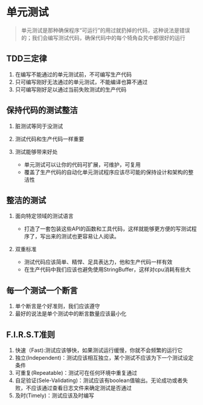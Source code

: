 # 单元测试

>	单元测试是那种确保程序“可运行”的用过就扔掉的代码，这种说法是错误的；我们会编写测试代码，确保代码中的每个犄角旮旯中都很好的运行

## TDD三定律

1. 在编写不能通过的单元测试前，不可编写生产代码
2. 只可编写刚好无法通过的单元测试，不能编译也算不通过
3. 只可编写刚好足以通过当前失败测试的生产代码

## 保持代码的测试整洁

1. 脏测试等同于没测试
2. 测试代码和生产代码一样重要
3. 测试能够带来好处
	
	* 单元测试可以让你的代码可扩展，可维护，可复用
	* 覆盖了生产代码的自动化单元测试程序应该尽可能的保持设计和架构的整洁性

## 整洁的测试

1. 面向特定领域的测试语言

	* 打造了一套包装这些API的函数和工具代码，这样就能够更方便的写测试程序了，写出来的测试也更容易让人阅读。

2. 双重标准

	* 测试代码应该简单、精悍、足具表达力，他和生产代码一样有效
	* 在生产代码中我们应该也避免使用StringBuffer，这样对cpu消耗有些大

## 每一个测试一个断言

1. 单个断言是个好准则，我们应该遵守
2. 最好的说法是单个测试中的断言数量应该最小化

## F.I.R.S.T准则

1. 快速（Fast):测试应该够快，如果测试运行缓慢，你就不会频繁的运行它
2. 独立(Independent)：测试应该相互独立，某个测试不应该为下一个测试设定条件
3. 可重复(Repeatable)：测试可在任何环境中重复通过
4. 自足验证(Sele-Validating)：测试应该有boolean值输出。无论成功或者失败，不应该通过查看日志文件来确定测试是否通过
5. 及时(Timely)：测试应该及时编写